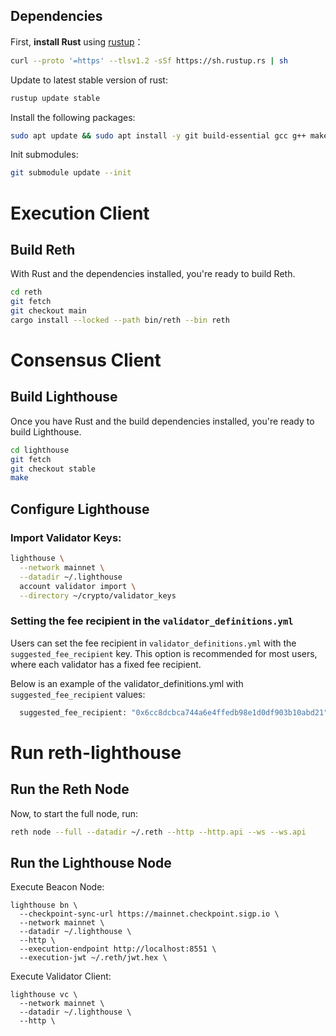 ## Dependencies

First, **install Rust** using [rustup](https://rustup.rs/)：

```bash
curl --proto '=https' --tlsv1.2 -sSf https://sh.rustup.rs | sh
```

Update to latest stable version of rust:
```bash
rustup update stable
```


Install the following packages:

```bash
sudo apt update && sudo apt install -y git build-essential gcc g++ make cmake pkg-config llvm-dev libclang-dev clang curl openssh-server vim screen htop 
```


Init submodules:

```bash
git submodule update --init
```

# Execution Client

## Build Reth

With Rust and the dependencies installed, you're ready to build Reth.

```bash
cd reth
git fetch
git checkout main
cargo install --locked --path bin/reth --bin reth
```

# Consensus Client

## Build Lighthouse

Once you have Rust and the build dependencies installed, you're ready to build Lighthouse.

```bash
cd lighthouse
git fetch
git checkout stable
make
```


## Configure Lighthouse


### Import Validator Keys:

```bash
lighthouse \
  --network mainnet \
  --datadir ~/.lighthouse 
  account validator import \
  --directory ~/crypto/validator_keys
```

### Setting the fee recipient in the `validator_definitions.yml`

Users can set the fee recipient in `validator_definitions.yml` with the `suggested_fee_recipient`
key. This option is recommended for most users, where each validator has a fixed fee recipient.

Below is an example of the validator_definitions.yml with `suggested_fee_recipient` values:

```bash
  suggested_fee_recipient: "0x6cc8dcbca744a6e4ffedb98e1d0df903b10abd21"
```



# Run reth-lighthouse


## Run the Reth Node

Now, to start the full node, run:

```bash
reth node --full --datadir ~/.reth --http --http.api --ws --ws.api
```


## Run the Lighthouse Node

Execute Beacon Node:

```
lighthouse bn \
  --checkpoint-sync-url https://mainnet.checkpoint.sigp.io \
  --network mainnet \
  --datadir ~/.lighthouse \
  --http \
  --execution-endpoint http://localhost:8551 \
  --execution-jwt ~/.reth/jwt.hex \
```

Execute Validator Client:

```
lighthouse vc \
  --network mainnet \
  --datadir ~/.lighthouse \
  --http \
```
